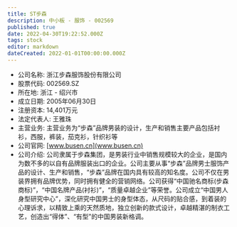 ```yaml
---
title: ST步森
description: 中小板 - 服饰 - 002569
published: true
date: 2022-04-30T19:22:52.000Z
tags: stock
editor: markdown
dateCreated: 2022-01-01T00:00:00.000Z
---
```


- 公司名称: 浙江步森服饰股份有限公司
- 股票代码: 002569.SZ
- 所在地: 浙江 - 绍兴市
- 成立日期: 2005年06月30日
- 注册资本: 14,401万元
- 法定代表人: 王雅珠
- 主营业务: 主营业务为“步森”品牌男装的设计，生产和销售主要产品包括衬衫，西服，裤装，茄克衫，针织衫等
- 公司官网: [www.busen.cn](www.busen.cn)
- 公司介绍: 公司隶属于步森集团，是男装行业中销售规模较大的企业，是国内为数不多的以自有品牌服装出口的企业。公司主要从事“步森”品牌男士服饰产品的设计、生产和销售，“步森”品牌在国内具有较高的知名度。公司不仅在男装界拥有品牌优势，同时拥有健全的营销网络。公司获得“中国驰名商标(步森商标)”，“中国名牌产品(衬衫)”，“质量卓越企业”等荣誉。公司成立“中国男人身型研究中心”，深化研究中国男士的身型体态，从尺码的贴合感，到着装的心理诉求，以精致上乘的天然质地，独立创新的款式设计，卓越精湛的制衣工艺，创造出“得体”、“有型”的中国男装新格调。


